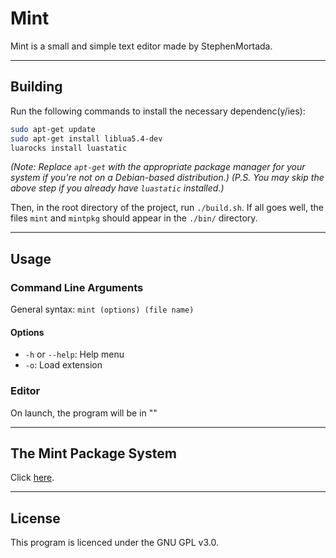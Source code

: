 # Mint

Mint is a small and simple text editor made by StephenMortada.

___

## Building

Run the following commands to install the necessary dependenc(y/ies):

```bash
sudo apt-get update
sudo apt-get install liblua5.4-dev
luarocks install luastatic
```

_(Note: Replace `apt-get` with the appropriate package manager for your system if you're not on a Debian-based distribution.)_
_(P.S. You may skip the above step if you already have `luastatic` installed.)_

Then, in the root directory of the project, run `./build.sh`.
If all goes well, the files `mint` and `mintpkg` should appear in the `./bin/` directory.

___

## Usage

### Command Line Arguments

General syntax: `mint (options) (file name)`

#### Options

* `-h` or `--help`: Help menu
* `-o`: Load extension

### Editor

On launch, the program will be in ""

___

## The Mint Package System

Click [here](https://stephenmortada.github.io/MintPkg/).

___

## License

This program is licenced under the GNU GPL v3.0.
